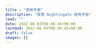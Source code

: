 ```yaml
---
title : "使用手册"
description: "夜莺 Nightingale 使用手册"
lead: ""
date: 2022-06-03T08:48:45+00:00
lastmod: 2022-06-03T08:48:45+00:00
draft: false
images: []
---
```

